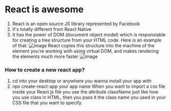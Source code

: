 # React is awesome
1. React is an open source JS library represented by Facebook
2. It's totally different from React Native
3. It has the power of DOM (document object model) which is responsiable for creating a tree structure from your HTML code. Here is an example of that:
   ![image](https://github.com/user-attachments/assets/7abc3829-4acd-4f83-bf42-c01af682fae6)
React copies this structure into the machine of the element you're working with using virtual DOM, and makes rendering the elements much more faster
![image](https://github.com/user-attachments/assets/c1c2fb02-fafa-4baa-b6b0-1906ca8b866a)
### How to create a new react app?
1. cd into your desktop or anywhere you wanna install your app with
2. npx create-react-app your app name
When you want to import a css file inside your React.js file you use the attribute className just like how you use class in HTML, then you pass it the class name you used in your CSS file that you want to specify.
